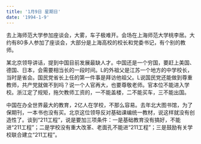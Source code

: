 ```yaml
---
title: '1月9日 星期日'
date: '1994-1-9'
---
```

去上海师范大学参加座谈会，大雾，车子极难开。会场在上海师范大学桃李居。大约有80多人参加了座谈会，大部分是上海高校的校长和党委书记，有个别的教师。

某北京领导讲话，提到中国目前发展最缺人才。中国还是一个穷国，要赶上美国、德国、日本，会需要相当长的一段时间。L的外祖父是江苏一个地方的中学校长，当时是省会。国民党省长上任的第一件事是拜访他祖父。L说国民党还能做到尊重教师，共产党就做不到吗？说一个人官再大，也要尊敬老师。官本位不能进入学校。浙江定了规矩，拖欠教师工资的，一不能盖楼，二不能买车，三不能出国。 

中国在办全世界最大的教育，2亿人在学校，不那么容易。去年北大图书馆，为了保期刊，一本书也没有买。北京这位领导反对基础课编统一教材，说这样就没有创造性了。谈到“211工程”，说是要加三项条件：一是基础教育没有搞好，不能进“211工程”；二是学校没有重大改革、老面孔不能进“211工程”；三是鼓励有关学校联合建立“211工程”。
